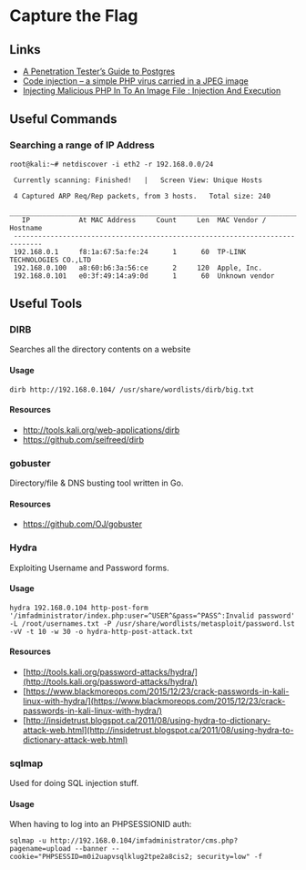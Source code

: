 # Capture the Flag

## Links

*   [A Penetration Tester’s Guide to Postgres](https://medium.com/@cryptocracker99/a-penetration-testers-guide-to-postgresql-d78954921ee9)
*   [Code injection – a simple PHP virus carried in a JPEG image](http://php.webtutor.pl/en/2011/05/13/php-code-injection-a-simple-virus-written-in-php-and-carried-in-a-jpeg-image/)
*   [Injecting Malicious PHP In To An Image File : Injection And Execution](http://techyzilla.blogspot.ca/2012/07/injecting-malicious-php-in-to-an-image-file.html)

## Useful Commands

### Searching a range of IP Address

```
root@kali:~# netdiscover -i eth2 -r 192.168.0.0/24

 Currently scanning: Finished!   |   Screen View: Unique Hosts

 4 Captured ARP Req/Rep packets, from 3 hosts.   Total size: 240
 _____________________________________________________________________________
   IP            At MAC Address     Count     Len  MAC Vendor / Hostname
 -----------------------------------------------------------------------------
 192.168.0.1     f8:1a:67:5a:fe:24      1      60  TP-LINK TECHNOLOGIES CO.,LTD
 192.168.0.100   a8:60:b6:3a:56:ce      2     120  Apple, Inc.
 192.168.0.101   e0:3f:49:14:a9:0d      1      60  Unknown vendor
```

## Useful Tools

### DIRB

Searches all the directory contents on a website

#### Usage

```shell
dirb http://192.168.0.104/ /usr/share/wordlists/dirb/big.txt
```

#### Resources

*   <http://tools.kali.org/web-applications/dirb>
*   <https://github.com/seifreed/dirb>

### gobuster

Directory/file & DNS busting tool written in Go.

#### Resources

*   <https://github.com/OJ/gobuster>

### Hydra

Exploiting Username and Password forms.

#### Usage

```shell
hydra 192.168.0.104 http-post-form '/imfadministrator/index.php:user=^USER^&pass=^PASS^:Invalid password' -L /root/usernames.txt -P /usr/share/wordlists/metasploit/password.lst -vV -t 10 -w 30 -o hydra-http-post-attack.txt
```

#### Resources

* [http://tools.kali.org/password-attacks/hydra/](http://tools.kali.org/password-attacks/hydra/)
* [https://www.blackmoreops.com/2015/12/23/crack-passwords-in-kali-linux-with-hydra/](https://www.blackmoreops.com/2015/12/23/crack-passwords-in-kali-linux-with-hydra/)
* [http://insidetrust.blogspot.ca/2011/08/using-hydra-to-dictionary-attack-web.html](http://insidetrust.blogspot.ca/2011/08/using-hydra-to-dictionary-attack-web.html)

### sqlmap

Used for doing SQL injection stuff.

#### Usage

When having to log into an PHPSESSIONID auth:

```shell
sqlmap -u http://192.168.0.104/imfadministrator/cms.php?pagename=upload --banner --cookie="PHPSESSID=m0i2uapvsqlklug2tpe2a8cis2; security=low" -f
```
